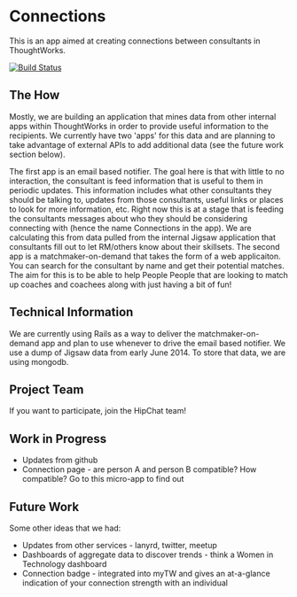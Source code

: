 # Connections

This is an app aimed at creating connections between consultants in ThoughtWorks.

[![Build Status](https://snap-ci.com/thoughtworks/connections/branch/master/build_image)](https://snap-ci.com/thoughtworks/connections/branch/master)

## The How

Mostly, we are building an application that mines data from other internal apps within ThoughtWorks in order to provide useful information to the recipients. 
We currently have two 'apps' for this data and are planning to take advantage of external APIs to add additional data (see the future work section below). 

The first app is an email based notifier. The goal here is that with little to no interaction, the consultant is feed information that is useful to them in periodic updates. This information includes what other consultants they should be talking to, updates from those consultants, useful links or places to look for more information, etc. Right now this is at a stage that is feeding the consultants messages about who they should be considering connecting with (hence the name Connections in the app). We are calculating this from data pulled from the internal Jigsaw application that consultants fill out to let RM/others know about their skillsets.
The second app is a matchmaker-on-demand that takes the form of a web applicaiton. You can search for the consultant by name and get their potential matches. The aim for this is to be able to help People People that are looking to match up coaches and coachees along with just having a bit of fun!

## Technical Information

We are currently using Rails as a way to deliver the matchmaker-on-demand app and plan to use whenever to drive the email based notifier. We use a dump of Jigsaw data from early June 2014. To store that data, we are using mongodb.

## Project Team

If you want to participate, join the HipChat team!

## Work in Progress

* Updates from github
* Connection page - are person A and person B compatible? How compatible? Go to this micro-app to find out

## Future Work

Some other ideas that we had:

* Updates from other services - lanyrd, twitter, meetup
* Dashboards of aggregate data to discover trends - think a Women in Technology dashboard
* Connection badge - integrated into myTW and gives an at-a-glance indication of your connection strength with an individual
